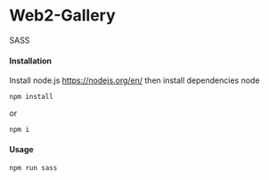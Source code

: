 # Web2-Gallery

SASS

#### Installation

Install node.js https://nodejs.org/en/ then install dependencies node

```npm install```

or

```npm i```

#### Usage
```npm run sass```
